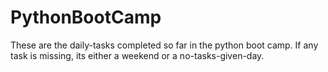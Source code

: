 # PythonBootCamp

These are the daily-tasks completed so far in the python boot camp. If any task is missing, its either a weekend or a no-tasks-given-day.
